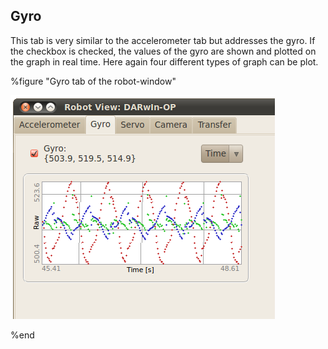 ## Gyro

This tab is very similar to the accelerometer tab but addresses the gyro. If the
checkbox is checked, the values of the gyro are shown and plotted on the graph
in real time. Here again four different types of graph can be plot.

%figure "Gyro tab of the robot-window"

![window_gyro.png](images/window_gyro.png)

%end

